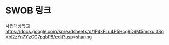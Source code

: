 # SWOB 링크

사업대상학교
https://docs.google.com/spreadsheets/d/1P4kFLu4P5Hcg9D6M5msxuI3SqVbl2zYn7YzCG7pqbP8/edit?usp=sharing 
